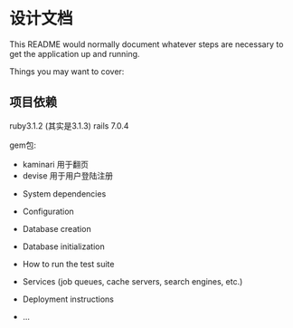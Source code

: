 # 设计文档

This README would normally document whatever steps are necessary to get the
application up and running.

Things you may want to cover:

## 项目依赖
ruby3.1.2 (其实是3.1.3)
rails 7.0.4

gem包:
- kaminari 用于翻页
- devise  用于用户登陆注册

* System dependencies

* Configuration

* Database creation

* Database initialization

* How to run the test suite

* Services (job queues, cache servers, search engines, etc.)

* Deployment instructions

* ...
